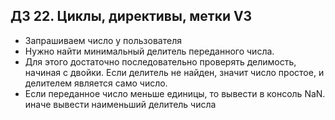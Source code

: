 ## ДЗ 22. Циклы, директивы, метки V3
- Запрашиваем число у пользователя 
- Нужно найти минимальный делитель переданного числа. 
- Для этого достаточно последовательно проверять делимость, начиная с двойки. Если делитель не найден, значит число простое, и делителем является само число. 
- Если переданное число меньше единицы, то вывести в консоль  NaN. иначе вывести наименьший делитель числа
